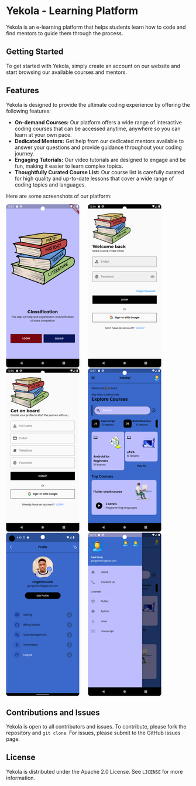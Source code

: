 # Yekola - Learning Platform

Yekola is an e-learning platform that helps students learn how to code and find mentors to guide them through the process.

## Getting Started

To get started with Yekola, simply create an account on our website and start browsing our available courses and mentors.

## Features

Yekola is designed to provide the ultimate coding experience by offering the following features:

- **On-demand Courses:** Our platform offers a wide range of interactive coding courses that can be accessed anytime, anywhere so you can learn at your own pace.
- **Dedicated Mentors:** Get help from our dedicated mentors available to answer your questions and provide guidance throughout your coding journey.
- **Engaging Tutorials:** Our video tutorials are designed to engage and be fun, making it easier to learn complex topics.
- **Thoughtfully Curated Course List:** Our course list is carefully curated for high quality and up-to-date lessons that cover a wide range of coding topics and languages.

Here are some screenshots of our platform:

<img src="https://github.com/gaelxxl34/E-commerce-Images/blob/main/Welcome%20screen.png" alt="Yekola Screenshot 1" width="200" style="margin-right: 20px;">
<img src="https://github.com/gaelxxl34/E-commerce-Images/blob/main/login%20screen.png" alt="Yekola Screenshot 2" width="200" style="margin-right: 20px;">
<img src="https://github.com/gaelxxl34/E-commerce-Images/blob/main/sign%20up%20screen.png" alt="Yekola Screenshot 3" width="200" style="margin-right: 20px;">
<img src="https://github.com/gaelxxl34/E-commerce-Images/blob/main/Dashboard%20screen.png" alt="Yekola Screenshot 4" width="200" style="margin-right: 20px;">
<img src="https://github.com/gaelxxl34/E-commerce-Images/blob/main/user%20profile.png" alt="Yekola Screenshot 5" width="200" style="margin-right: 20px;">
<img src="https://github.com/gaelxxl34/E-commerce-Images/blob/main/drawer.png" alt="Yekola Screenshot 6" width="200">

## Contributions and Issues

Yekola is open to all contributors and issues. To contribute, please fork the repository and `git clone`. For issues, please submit to the GitHub issues page.

## License

Yekola is distributed under the Apache 2.0 License. See `LICENSE` for more information.
